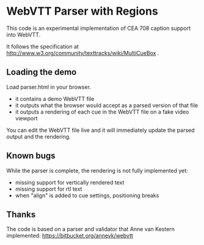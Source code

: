 # WebVTT Parser with Regions

This code is an experimental implementation of CEA 708 caption support into WebVTT.

It follows the specification at http://www.w3.org/community/texttracks/wiki/MultiCueBox .


## Loading the demo

Load parser.html in your browser.
* it contains a demo WebVTT file
* it outputs what the browser would accept as a parsed version of that file
* it outputs a rendering of each cue in the WebVTT file on a fake video viewport

You can edit the WebVTT file live and it will immediately update the parsed output and the rendering.


## Known bugs

While the parser is complete, the rendering is not fully implemented yet:
* missing support for vertically rendered text
* missing support for rtl text
* when "align" is added to cue settings, positioning breaks

## Thanks

The code is based on a parser and validator that Anne van Kestern implemented:
https://bitbucket.org/annevk/webvtt
